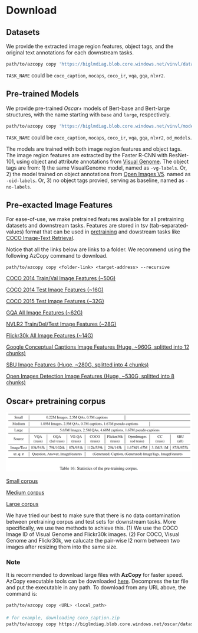# Download

## Datasets
We provide the extracted image region features, object tags, and the original text annotations for each downstream tasks.
```bash
path/to/azcopy copy 'https://biglmdiag.blob.core.windows.net/vinvl/datasets/TASK_NAME' <target folder> --recursive
```
`TASK_NAME` could be `coco_caption`, `nocaps`, `coco_ir`, `vqa`, `gqa`, `nlvr2`.

## Pre-trained Models
We provide pre-trained *Oscar+* models of Bert-base and Bert-large structures, with the name starting with `base` and `large`, respectively.
```bash
path/to/azcopy copy 'https://biglmdiag.blob.core.windows.net/vinvl/model_ckpts/TASK_NAME' <target folder> --recursive
```
`TASK_NAME` could be `coco_caption`, `nocaps`, `coco_ir`, `vqa`, `gqa`, `nlvr2`, `od_models`.

The models are trained with both image region features and object tags. The image region features are extracted by the Faster R-CNN with
ResNet-101, using object and attribute annotations from [Visual Genome](http://visualgenome.org/).
The object tags are from:
    1) the same VisualGenome model, named as `-vg-labels`. Or,
    2) the model trained on object annotations from [Open Images V5](https://storage.googleapis.com/openimages/web/index.html). named as `-oid-labels`. Or,
    3) no object tags provied, serving as baseline, named as `-no-labels`.

## Pre-exacted Image Features
For ease-of-use, we make pretrained features available for all pretraining datasets and downstream tasks. 
Features are stored in tsv (tab-separated-values) format that can be used in [pretraining](datasets/oscar_tsv.py) and dowstream tasks like [COCO Image-Text Retrieval](run_retrieval.py).

Notice that all the links below are links to a folder. We recommend using the following AzCopy command to download.
```
path/to/azcopy copy <folder-link> <target-address> --recursive
```

[COCO 2014 Train/Val Image Features (~50G)](https://biglmdiag.blob.core.windows.net/vinvl/image_features/coco_X152C4_frcnnbig2_exp168model_0060000model.roi_heads.nm_filter_2_model.roi_heads.score_thresh_0.2/model_0060000/)

[COCO 2014 Test Image Features (~16G)](https://biglmdiag.blob.core.windows.net/vinvl/image_features/coco_X152C4_frcnnbig2_exp168model_0060000model.roi_heads.nm_filter_2_model.roi_heads.score_thresh_0.2/model_0060000/coco2014test/)

[COCO 2015 Test Image Features (~32G)](https://biglmdiag.blob.core.windows.net/vinvl/image_features/coco_X152C4_frcnnbig2_exp168model_0060000model.roi_heads.nm_filter_2_model.roi_heads.score_thresh_0.2/model_0060000/coco2015test/)

[GQA All Image Features (~62G)](https://biglmdiag.blob.core.windows.net/vinvl/image_features/gqa_X152C4_frcnnbig2_exp168model_0060000model.roi_heads.nm_filter_2_model.roi_heads.score_thresh_0.2/model_0060000/)

[NVLR2 Train/Del/Test Image Features (~28G)](https://biglmdiag.blob.core.windows.net/vinvl/image_features/nlvr2_X152C4_frcnnbig2_exp168model_0060000model.roi_heads.nm_filter_2_model.roi_heads.score_thresh_0.2/)

[Flickr30k All Image Features (~14G)](https://biglmdiag.blob.core.windows.net/vinvl/image_features/flickr30k_X152C4_frcnnbig2_exp168model_0060000model.roi_heads.nm_filter_2_model.roi_heads.score_thresh_0.2/model_0060000/)

[Google Conceptual Captions Image Features (Huge, ~960G, splitted into 12 chunks)](https://biglmdiag.blob.core.windows.net/vinvl/image_features/googlecc_X152C4_frcnnbig2_exp168model_0060000model.roi_heads.nm_filter_2_model.roi_heads.score_thresh_0.2/)

[SBU Image Features (Huge, ~280G, splitted into 4 chunks)](https://biglmdiag.blob.core.windows.net/vinvl/image_features/sbu_X152C4_frcnnbig2_exp168model_0060000model.roi_heads.nm_filter_2_model.roi_heads.score_thresh_0.2/model_0060000/)

[Open Images Detection Image Features (Huge, ~530G, splitted into 8 chunks)](https://biglmdiag.blob.core.windows.net/vinvl/image_features/oi_X152C4_frcnnbig2_exp168model_0060000model.roi_heads.nm_filter_2_model.roi_heads.score_thresh_0.2/model_0060000/)


## Oscar+ pretraining corpus
<img src="../docs/pretrain_corpus.PNG" width="650"> 

[Small corpus](https://biglmdiag.blob.core.windows.net/vinvl/pretrain_corpus/coco_flickr30k_gqa.tsv)

[Medium corpus](https://biglmdiag.blob.core.windows.net/vinvl/pretrain_corpus/coco_flickr30k_gqa_oi.tsv)

[Large corpus](https://biglmdiag.blob.core.windows.net/vinvl/pretrain_corpus/coco_flickr30k_googlecc_gqa_sbu_oi.tsv)

We have tried our best to make sure that there is no data contamination between pretraining corpus and test sets for downstream tasks. 
More specifically, we use two methods to achieve this. 
(1) We use the COCO Image ID of Visual Genome and Flickr30k images.
(2) For COCO, Visual Genome and Flickr30k, we calucate the pair-wise l2 norm between two images after resizing them into the same size.


### Note
It is recommended to download large files with **AzCopy** for faster speed.
AzCopy executable tools can be downloaded [here](https://docs.microsoft.com/en-us/azure/storage/common/storage-use-azcopy-v10#download-azcopy).
Decompress the tar file and put the executable in any path. To download from
any URL above, the command is:
```bash
path/to/azcopy copy <URL> <local_path>

# for example, downloading coco_caption.zip
path/to/azcopy copy https://biglmdiag.blob.core.windows.net/oscar/datasets/coco_caption.zip <local_path>
```

